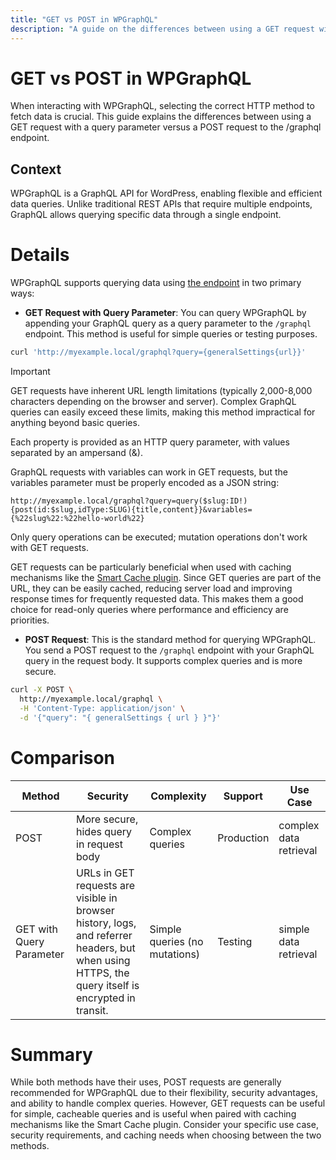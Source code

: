 ```yaml
---
title: "GET vs POST in WPGraphQL"
description: "A guide on the differences between using a GET request with a query parameter versus a POST request to the /graphql endpoint."
---
```


# GET vs POST in WPGraphQL

When interacting with WPGraphQL, selecting the correct HTTP method to fetch data is crucial. This guide explains the differences between using a GET request with a query parameter versus a POST request to the /graphql endpoint.

## Context

WPGraphQL is a GraphQL API for WordPress, enabling flexible and efficient data queries. Unlike traditional REST APIs that require multiple endpoints, GraphQL allows querying specific data through a single endpoint.

# Details

WPGraphQL supports querying data using [the endpoint](/docs/explanation/graphql-endpoints.md) in two primary ways:

* **GET Request with Query Parameter**: You can query WPGraphQL by appending your GraphQL query as a query parameter to the `/graphql` endpoint. This method is useful for simple queries or testing purposes.

```bash
curl 'http://myexample.local/graphql?query={generalSettings{url}}'
```
> [!IMPORTANT]
GET requests have inherent URL length limitations (typically 2,000-8,000 characters depending on the browser and server). Complex GraphQL queries can easily exceed these limits, making this method impractical for anything beyond basic queries.

Each property is provided as an HTTP query parameter, with values separated by an ampersand (&).

GraphQL requests with variables can work in GET requests, but the variables parameter must be properly encoded as a JSON string:

```text
http://myexample.local/graphql?query=query($slug:ID!){post(id:$slug,idType:SLUG){title,content}}&variables={%22slug%22:%22hello-world%22}
```

Only query operations can be executed; mutation operations don't work with GET requests.

GET requests can be particularly beneficial when used with caching mechanisms like the [Smart Cache plugin](https://wordpress.org/plugins/wpgraphql-smart-cache/). Since GET queries are part of the URL, they can be easily cached, reducing server load and improving response times for frequently requested data. This makes them a good choice for read-only queries where performance and efficiency are priorities.

* **POST Request**: This is the standard method for querying WPGraphQL. You send a POST request to the `/graphql` endpoint with your GraphQL query in the request body. It supports complex queries and is more secure.

```bash
curl -X POST \
  http://myexample.local/graphql \
  -H 'Content-Type: application/json' \
  -d '{"query": "{ generalSettings { url } }"}'
```

# Comparison
| Method                   | Security                                 | Complexity      | Support    | Use Case               |
|--------------------------|------------------------------------------|-----------------|------------|------------------------|
| POST                     | More secure, hides query in request body | Complex queries | Production | complex data retrieval  |
| GET with Query Parameter | URLs in GET requests are visible in browser history, logs, and referrer headers, but when using HTTPS, the query itself is encrypted in transit. | Simple queries (no mutations)  | Testing    | simple data retrieval |

# Summary
While both methods have their uses, POST requests are generally recommended for WPGraphQL due to their flexibility, security advantages, and ability to handle complex queries. However, GET requests can be useful for simple, cacheable queries and is useful when paired with caching mechanisms like the Smart Cache plugin. Consider your specific use case, security requirements, and caching needs when choosing between the two methods.
